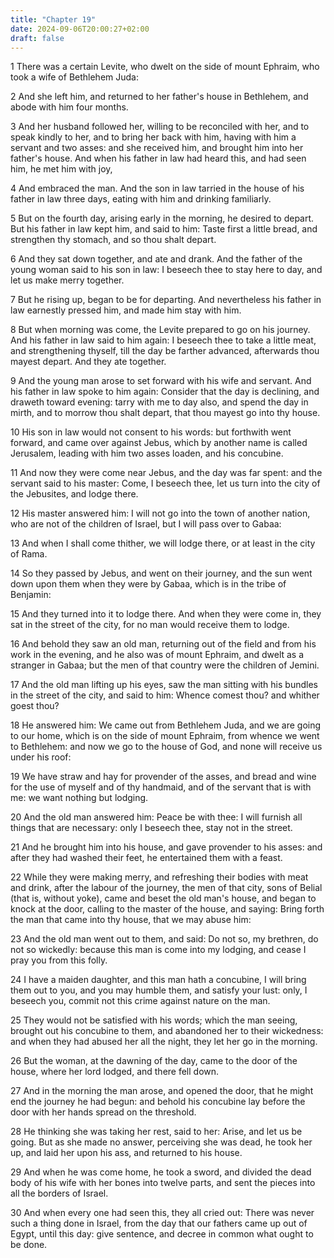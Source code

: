 ```yaml
---
title: "Chapter 19"
date: 2024-09-06T20:00:27+02:00
draft: false
---
```



1 There was a certain Levite, who dwelt on the side of mount Ephraim, who took a wife of Bethlehem Juda:

2 And she left him, and returned to her father's house in Bethlehem, and abode with him four months.

3 And her husband followed her, willing to be reconciled with her, and to speak kindly to her, and to bring her back with him, having with him a servant and two asses: and she received him, and brought him into her father's house. And when his father in law had heard this, and had seen him, he met him with joy,

4 And embraced the man. And the son in law tarried in the house of his father in law three days, eating with him and drinking familiarly.

5 But on the fourth day, arising early in the morning, he desired to depart. But his father in law kept him, and said to him: Taste first a little bread, and strengthen thy stomach, and so thou shalt depart.

6 And they sat down together, and ate and drank. And the father of the young woman said to his son in law: I beseech thee to stay here to day, and let us make merry together.

7 But he rising up, began to be for departing. And nevertheless his father in law earnestly pressed him, and made him stay with him.

8 But when morning was come, the Levite prepared to go on his journey. And his father in law said to him again: I beseech thee to take a little meat, and strengthening thyself, till the day be farther advanced, afterwards thou mayest depart. And they ate together.

9 And the young man arose to set forward with his wife and servant. And his father in law spoke to him again: Consider that the day is declining, and draweth toward evening: tarry with me to day also, and spend the day in mirth, and to morrow thou shalt depart, that thou mayest go into thy house.

10 His son in law would not consent to his words: but forthwith went forward, and came over against Jebus, which by another name is called Jerusalem, leading with him two asses loaden, and his concubine.

11 And now they were come near Jebus, and the day was far spent: and the servant said to his master: Come, I beseech thee, let us turn into the city of the Jebusites, and lodge there.

12 His master answered him: I will not go into the town of another nation, who are not of the children of Israel, but I will pass over to Gabaa:

13 And when I shall come thither, we will lodge there, or at least in the city of Rama.

14 So they passed by Jebus, and went on their journey, and the sun went down upon them when they were by Gabaa, which is in the tribe of Benjamin:

15 And they turned into it to lodge there. And when they were come in, they sat in the street of the city, for no man would receive them to lodge.

16 And behold they saw an old man, returning out of the field and from his work in the evening, and he also was of mount Ephraim, and dwelt as a stranger in Gabaa; but the men of that country were the children of Jemini.

17 And the old man lifting up his eyes, saw the man sitting with his bundles in the street of the city, and said to him: Whence comest thou? and whither goest thou?

18 He answered him: We came out from Bethlehem Juda, and we are going to our home, which is on the side of mount Ephraim, from whence we went to Bethlehem: and now we go to the house of God, and none will receive us under his roof:

19 We have straw and hay for provender of the asses, and bread and wine for the use of myself and of thy handmaid, and of the servant that is with me: we want nothing but lodging.

20 And the old man answered him: Peace be with thee: I will furnish all things that are necessary: only I beseech thee, stay not in the street.

21 And he brought him into his house, and gave provender to his asses: and after they had washed their feet, he entertained them with a feast.

22 While they were making merry, and refreshing their bodies with meat and drink, after the labour of the journey, the men of that city, sons of Belial (that is, without yoke), came and beset the old man's house, and began to knock at the door, calling to the master of the house, and saying: Bring forth the man that came into thy house, that we may abuse him:

23 And the old man went out to them, and said: Do not so, my brethren, do not so wickedly: because this man is come into my lodging, and cease I pray you from this folly.

24 I have a maiden daughter, and this man hath a concubine, I will bring them out to you, and you may humble them, and satisfy your lust: only, I beseech you, commit not this crime against nature on the man.

25 They would not be satisfied with his words; which the man seeing, brought out his concubine to them, and abandoned her to their wickedness: and when they had abused her all the night, they let her go in the morning.

26 But the woman, at the dawning of the day, came to the door of the house, where her lord lodged, and there fell down.

27 And in the morning the man arose, and opened the door, that he might end the journey he had begun: and behold his concubine lay before the door with her hands spread on the threshold.

28 He thinking she was taking her rest, said to her: Arise, and let us be going. But as she made no answer, perceiving she was dead, he took her up, and laid her upon his ass, and returned to his house.

29 And when he was come home, he took a sword, and divided the dead body of his wife with her bones into twelve parts, and sent the pieces into all the borders of Israel.

30 And when every one had seen this, they all cried out: There was never such a thing done in Israel, from the day that our fathers came up out of Egypt, until this day: give sentence, and decree in common what ought to be done.

